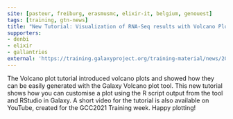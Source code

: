 ```yaml
---
site: [pasteur, freiburg, erasmusmc, elixir-it, belgium, genouest]
tags: [training, gtn-news]
title: "New Tutorial: Visualization of RNA-Seq results with Volcano Plot in R"
supporters:
- denbi
- elixir
- gallantries
external: 'https://training.galaxyproject.org/training-material/news/2021/06/26/tutorial-volcanoplot-r.html'
---
```


<p>The Volcano plot tutorial introduced volcano plots and showed how they can be easily generated with the Galaxy Volcano plot tool. This new tutorial shows how you can customise a plot using the R script output from the tool and RStudio in Galaxy. A short video for the tutorial is also available on YouTube, created for the GCC2021 Training week. 
Happy plotting!</p>

